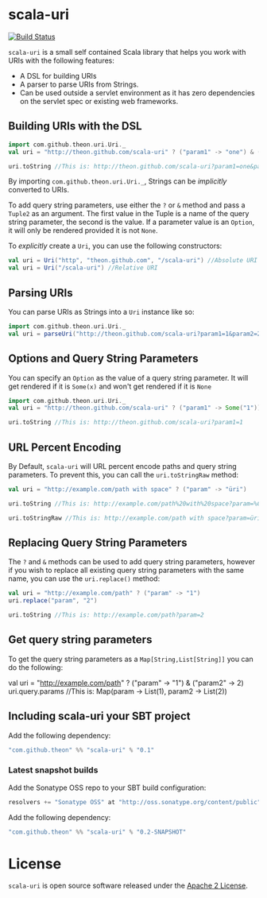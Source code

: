 # scala-uri

[![Build Status](https://secure.travis-ci.org/theon/scala-uri.png?branch=master)](https://travis-ci.org/theon/scala-uri)

`scala-uri` is a small self contained Scala library that helps you work with URIs with the following features:

 * A DSL for building URIs
 * A parser to parse URIs from Strings.
 * Can be used outside a servlet environment as it has zero dependencies on the servlet spec or existing web frameworks.

## Building URIs with the DSL

```scala
import com.github.theon.uri.Uri._
val uri = "http://theon.github.com/scala-uri" ? ("param1" -> "one") & ("param2" -> 2) & ("param3" -> true)

uri.toString //This is: http://theon.github.com/scala-uri?param1=one&param2=2&param3=true
```

By importing `com.github.theon.uri.Uri._`, Strings can be _implicitly_ converted to URIs.

To add query string parameters, use either the `?` or `&` method and pass a `Tuple2` as an argument. The first value in the Tuple is a name of the query string parameter, the second is the value. If a parameter value is an `Option`, it will only be rendered provided it is not `None`.

To _explicitly_ create a `Uri`, you can use the following constructors:

```scala
val uri = Uri("http", "theon.github.com", "/scala-uri") //Absolute URI
val uri = Uri("/scala-uri") //Relative URI
```

## Parsing URIs

You can parse URIs as Strings into a `Uri` instance like so:

```scala
import com.github.theon.uri.Uri._
val uri = parseUri("http://theon.github.com/scala-uri?param1=1&param2=2")
```

## Options and Query String Parameters

You can specify an `Option` as the value of a query string parameter. It will get rendered if it is `Some(x)` and won't get rendered if it is `None`

```scala
import com.github.theon.uri.Uri._
val uri = "http://theon.github.com/scala-uri" ? ("param1" -> Some("1")) & ("param2" -> None)

uri.toString //This is: http://theon.github.com/scala-uri?param1=1
```

## URL Percent Encoding

By Default, `scala-uri` will URL percent encode paths and query string parameters. To prevent this, you can call the `uri.toStringRaw` method:

```scala
val uri = "http://example.com/path with space" ? ("param" -> "üri")

uri.toString //This is: http://example.com/path%20with%20space?param=%C3%BCri

uri.toStringRaw //This is: http://example.com/path with space?param=üri
```

## Replacing Query String Parameters

The `?` and `&` methods can be used to add query string parameters, however if you wish to replace all existing query string parameters with the same name, you can use the `uri.replace()` method:

```scala
val uri = "http://example.com/path" ? ("param" -> "1")
uri.replace("param", "2")

uri.toString //This is: http://example.com/path?param=2
```

## Get query string parameters

To get the query string parameters as a `Map[String,List[String]]` you can do the following:

val uri = "http://example.com/path" ? ("param" -> "1") & ("param2" -> 2)
uri.query.params //This is: Map(param -> List(1), param2 -> List(2))

## Including scala-uri your SBT project

Add the following dependency:

```scala
"com.github.theon" %% "scala-uri" % "0.1"
```

### Latest snapshot builds

Add the Sonatype OSS repo to your SBT build configuration:

```scala
resolvers += "Sonatype OSS" at "http://oss.sonatype.org/content/public"
```

Add the following dependency:

```scala
"com.github.theon" %% "scala-uri" % "0.2-SNAPSHOT"
```

# License

`scala-uri` is open source software released under the [Apache 2 License](http://www.apache.org/licenses/LICENSE-2.0).